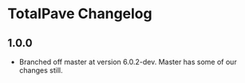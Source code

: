 # TotalPave Changelog

## 1.0.0
- Branched off master at version 6.0.2-dev. Master has some of our changes still.
